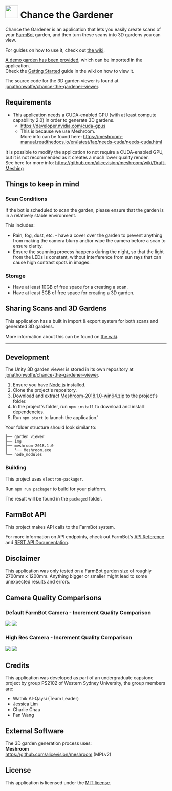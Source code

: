 # <img src="https://raw.githubusercontent.com/jonathonwolfe/chance-the-gardener/master/img/Chance-the-Gardener_logo_icon.png" width="40" height="40"> Chance the Gardener
Chance the Gardener is an application that lets you easily create scans of your [FarmBot](https://farm.bot) garden, and then turn these scans into 3D gardens you can view.

For guides on how to use it, check out [the wiki](https://github.com/jonathonwolfe/chance-the-gardener/wiki).

[A demo garden has been provided](https://github.com/jonathonwolfe/chance-the-gardener/releases/tag/v1.0.0), which can be imported in the application.  
Check the [Getting Started](https://github.com/jonathonwolfe/chance-the-gardener/wiki/Getting-Started#Demo-garden-quick-start) guide in the wiki on how to view it.

The source code for the 3D garden viewer is found at [jonathonwolfe/chance-the-gardener-viewer](https://github.com/jonathonwolfe/chance-the-gardener-viewer).

## Requirements
- This application needs a CUDA-enabled GPU (with at least compute capablility 2.0) in order to generate 3D gardens.  
	- https://developer.nvidia.com/cuda-gpus
	- This is because we use Meshroom.  
	More info can be found here: https://meshroom-manual.readthedocs.io/en/latest/faq/needs-cuda/needs-cuda.html

It is possible to modify the application to not require a CUDA-enabled GPU, but it is not recommended as it creates a much lower quality render.  
See here for more info: https://github.com/alicevision/meshroom/wiki/Draft-Meshing

## Things to keep in mind
### Scan Conditions
If the bot is scheduled to scan the garden, please ensure that the garden is in a relatively stable environment. 

This includes:
- Rain, fog, dust, etc. - have a cover over the garden to prevent anything from making the camera blurry and/or wipe the camera before a scan to ensure clarity.
- Ensure the scanning process happens during the night, so that the light from the LEDs is constant, without interference from sun rays that can cause high contrast spots in images.

### Storage
- Have at least 10GB of free space for a creating a scan.
- Have at least 5GB of free space for creating a 3D garden.

## Sharing Scans and 3D Gardens
This application has a built in import & export system for both scans and generated 3D gardens. 

More information about this can be found on [the wiki](https://github.com/jonathonwolfe/chance-the-gardener/wiki/Import-&-Export).

---

## Development
The Unity 3D garden viewer is stored in its own repository at [jonathonwolfe/chance-the-gardener-viewer](https://github.com/jonathonwolfe/chance-the-gardener-viewer).

1. Ensure you have [Node.js](https://nodejs.org/en/download/) installed. 
2. Clone the project's repository.
3. Download and extract [Meshroom-2018.1.0-win64.zip](https://github.com/alicevision/meshroom/releases/tag/v2018.1.0) to the project's folder.
4. In the project's folder, run `npm install` to download and install dependencies.
5. Run `npm start` to launch the application.'

Your folder structure should look similar to: 

	├── garden_viewer
	├── img
	├── meshroom-2018.1.0
	│	└── Meshroom.exe
	└── node_modules

### Building
This project uses `electron-packager`. 

Run `npm run packager` to build for your platform.

The result will be found in the `packaged` folder.

## FarmBot API
This project makes API calls to the FarmBot system. 

For more information on API endpoints, check out FarmBot's [API Reference](https://hexdocs.pm/farmbot/api-reference.html) and [REST API Documentation](https://developer.farm.bot/v14/Documentation/web-app/rest-api).

## Disclaimer
This application was only tested on a FarmBot garden size of roughly 2700mm x 1200mm. Anything bigger or smaller might lead to some unexpected results and errors.

## Camera Quality Comparisons
### Default FarmBot Camera - Increment Quality Comparison
![](https://raw.githubusercontent.com/jonathonwolfe/chance-the-gardener/master/img/Render-Quality-Comparison-Using-the-default-Farmbot-camera.png)
![](https://raw.githubusercontent.com/jonathonwolfe/chance-the-gardener/master/img/Render-Quality-Comparison-Using-the-default-Farmbot-camera-2.png)

### High Res Camera - Increment Quality Comparison
![](https://raw.githubusercontent.com/jonathonwolfe/chance-the-gardener/master/img/Render-Quality-Comparison-Using-a-high-res-camera.png)
![](https://raw.githubusercontent.com/jonathonwolfe/chance-the-gardener/master/img/Render-Quality-Comparison-Using-a-high-res-camera-2.png)

## Credits
This application was developed as part of an undergraduate capstone project by group PS2102 of Western Sydney University, the group members are:
- Wathik Al-Qaysi (Team Leader)
- Jessica Lim
- Charlie Chau
- Fan Wang

## External Software
The 3D garden generation process uses:  
**Meshroom**  
https://github.com/alicevision/meshroom (MPLv2)

## License
This application is licensed under the [MIT license](https://github.com/jonathonwolfe/chance-the-gardener/blob/master/LICENSE).
